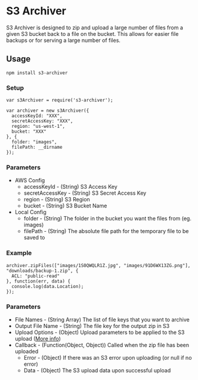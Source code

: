# S3 Archiver

S3 Archiver is designed to zip and upload a large number of files from a given S3 bucket back to a file on the bucket.
This allows for easier file backups or for serving a large number of files.

## Usage

```npm install s3-archiver```

### Setup
```
var s3Archiver = require('s3-archiver');

var archiver = new s3Archiver({
  accessKeyId: "XXX",
  secretAccessKey: "XXX",
  region: "us-west-1",
  bucket: "XXX"
}, {
  folder: "images",
  filePath: __dirname
});
```

### Parameters
- AWS Config
  - accessKeyId - (String) S3 Access Key
  - secretAccessKey - (String) S3 Secret Access Key
  - region - (String) S3 Region
  - bucket - (String) S3 Bucket Name
- Local Config
  - folder - (String) The folder in the bucket you want the files from (eg. images)
  - filePath - (String) The absolute file path for the temporary file to be saved to

### Example
```
archiver.zipFiles(["images/1S0QWQLR1Z.jpg", "images/91D6WX13ZG.png"], "downloads/backup-1.zip", {
  ACL: "public-read"
}, function(err, data) {
  console.log(data.Location);
});
```

### Parameters
- File Names - (String Array) The list of file keys that you want to archive
- Output File Name - (String) The file key for the output zip in S3
- Upload Options - (Object) Upload parameters to be applied to the S3 upload ([More info](http://docs.aws.amazon.com/AWSJavaScriptSDK/latest/AWS/S3.html#upload-property))
- Callback - (Function(Object, Object)) Called when the zip file has been uploaded
  - Error - (Object) If there was an S3 error upon uploading (or null if no error)
  - Data - (Object) The S3 upload data upon successful upload

